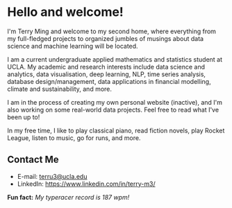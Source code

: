 # Hello and welcome!
I'm Terry Ming and welcome to my second home, where everything from my full-fledged projects to organized jumbles of musings about data science and machine learning will be located.

I am a current undergraduate applied mathematics and statistics student at UCLA. My academic and research interests include data science and analytics, data visualisation, deep learning, NLP, time series analysis, database design/management, data applications in financial modelling, climate and sustainability, and more. 

I am in the process of creating my own personal website (inactive), and I'm also working on some real-world data projects. Feel free to read what I've been up to!

In my free time, I like to play classical piano, read fiction novels, play Rocket League, listen to music, go for runs, and more.

## Contact Me

- E-mail:
terru3@ucla.edu
- LinkedIn:
https://www.linkedin.com/in/terry-m3/

**Fun fact:** *My typeracer record is 187 wpm!*
